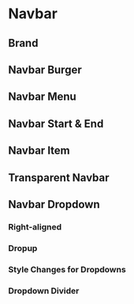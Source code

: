 # Navbar

## Brand

## Navbar Burger

## Navbar Menu

## Navbar Start & End

## Navbar Item

## Transparent Navbar

## Navbar Dropdown

### Right-aligned

### Dropup

### Style Changes for Dropdowns

### Dropdown Divider